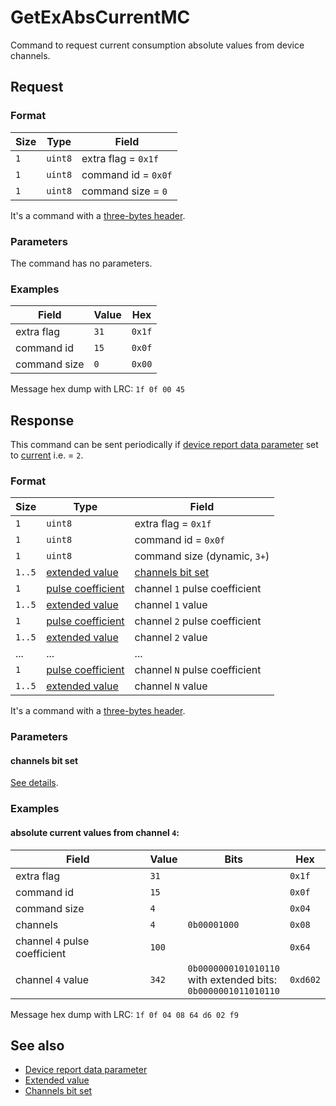 # GetExAbsCurrentMC

Command to request current consumption absolute values from device channels.


## Request

### Format

| Size | Type    | Field               |
| ---- | ------- | ------------------- |
| `1`  | `uint8` | extra flag = `0x1f` |
| `1`  | `uint8` | command id = `0x0f` |
| `1`  | `uint8` | command size = `0`  |

It's a command with a [three-bytes header](../message.md#command-with-a-three-bytes-header).

### Parameters

The command has no parameters.

### Examples

| Field        | Value | Hex    |
| ------------ | ----- | ------ |
| extra flag   | `31`  | `0x1f` |
| command id   | `15`  | `0x0f` |
| command size | `0`   | `0x00` |

Message hex dump with LRC: `1f 0f 00 45`


## Response

This command can be sent periodically if [device report data parameter](../parameter-types.md#reporting-data-type) set to
[current](../parameter-types.md#data-type) i.e. = `2`.

### Format

| Size   | Type                                               | Field                                            |
| ------ | -------------------------------------------------- | ------------------------------------------------ |
| `1`    | `uint8`                                            | extra flag = `0x1f`                              |
| `1`    | `uint8`                                            | command id = `0x0f`                              |
| `1`    | `uint8`                                            | command size (dynamic, `3+`)                     |
| `1..5` | [extended value](../types.md#extended-value)       | [channels bit set](../types.md#channels-bit-set) |
| `1`    | [pulse coefficient](../types.md#pulse-coefficient) | channel `1` pulse coefficient                    |
| `1..5` | [extended value](../../types.md#extended-value)    | channel `1` value                                |
| `1`    | [pulse coefficient](../types.md#pulse-coefficient) | channel `2` pulse coefficient                    |
| `1..5` | [extended value](../../types.md#extended-value)    | channel `2` value                                |
| ...    | ...                                                | ...                                              |
| `1`    | [pulse coefficient](../types.md#pulse-coefficient) | channel `N` pulse coefficient                    |
| `1..5` | [extended value](../../types.md#extended-value)    | channel `N` value                                |

It's a command with a [three-bytes header](../message.md#command-with-a-three-bytes-header).

### Parameters

#### **channels bit set**

[See details](../types.md#channels-bit-set).

### Examples

#### absolute current values from channel `4`:

| Field                         | Value | Bits                                                                    | Hex      |
| ----------------------------- | ----- | ----------------------------------------------------------------------- | -------- |
| extra flag                    | `31`  |                                                                         | `0x1f`   |
| command id                    | `15`  |                                                                         | `0x0f`   |
| command size                  | `4`   |                                                                         | `0x04`   |
| channels                      | `4`   | `0b00001000`                                                            | `0x08`   |
| channel `4` pulse coefficient | `100` |                                                                         | `0x64`   |
| channel `4` value             | `342` | `0b0000000101010110` <br> with extended bits: <br> `0b0000001011010110` | `0xd602` |

Message hex dump with LRC: `1f 0f 04 08 64 d6 02 f9`


## See also

* [Device report data parameter](../parameter-types.md#reporting-data-type)
* [Extended value](../types.md#extended-value)
* [Channels bit set](../types.md#channels-bit-set)
